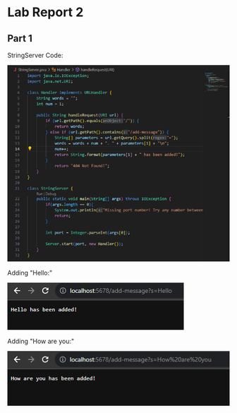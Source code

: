 # Lab Report 2

## Part 1

StringServer Code:

![Image](../labreport2-images/code.png)

Adding "Hello:"

![Image](../labreport2-images/add-message1.png)

Adding "How are you:"

![Image](../labreport2-images/add-message2.png)
